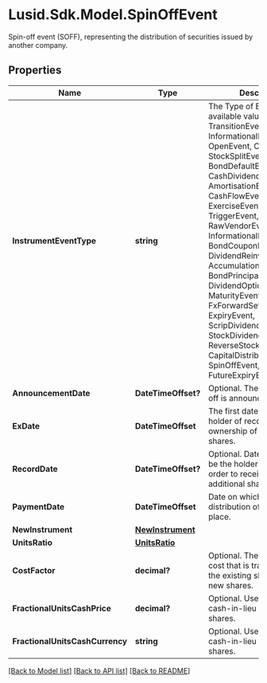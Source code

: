 # Lusid.Sdk.Model.SpinOffEvent
Spin-off event (SOFF), representing the distribution of securities issued by another company.

## Properties

Name | Type | Description | Notes
------------ | ------------- | ------------- | -------------
**InstrumentEventType** | **string** | The Type of Event. The available values are: TransitionEvent, InformationalEvent, OpenEvent, CloseEvent, StockSplitEvent, BondDefaultEvent, CashDividendEvent, AmortisationEvent, CashFlowEvent, ExerciseEvent, ResetEvent, TriggerEvent, RawVendorEvent, InformationalErrorEvent, BondCouponEvent, DividendReinvestmentEvent, AccumulationEvent, BondPrincipalEvent, DividendOptionEvent, MaturityEvent, FxForwardSettlementEvent, ExpiryEvent, ScripDividendEvent, StockDividendEvent, ReverseStockSplitEvent, CapitalDistributionEvent, SpinOffEvent, MergerEvent, FutureExpiryEvent | 
**AnnouncementDate** | **DateTimeOffset?** | Optional.  The date the spin-off is announced. | [optional] 
**ExDate** | **DateTimeOffset** | The first date on which the holder of record has entitled ownership of the new shares. | 
**RecordDate** | **DateTimeOffset?** | Optional.  Date you have to be the holder of record in order to receive the additional shares. | [optional] 
**PaymentDate** | **DateTimeOffset** | Date on which the distribution of shares takes place. | 
**NewInstrument** | [**NewInstrument**](NewInstrument.md) |  | 
**UnitsRatio** | [**UnitsRatio**](UnitsRatio.md) |  | 
**CostFactor** | **decimal?** | Optional. The fraction of cost that is transferred from the existing shares to the new shares. | [optional] 
**FractionalUnitsCashPrice** | **decimal?** | Optional. Used in calculating cash-in-lieu of fractional shares. | [optional] 
**FractionalUnitsCashCurrency** | **string** | Optional. Used in calculating cash-in-lieu of fractional shares. | [optional] 

[[Back to Model list]](../README.md#documentation-for-models) [[Back to API list]](../README.md#documentation-for-api-endpoints) [[Back to README]](../README.md)

